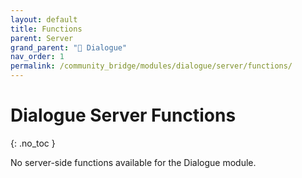 ```yaml
---
layout: default
title: Functions
parent: Server
grand_parent: "💬 Dialogue"
nav_order: 1
permalink: /community_bridge/modules/dialogue/server/functions/
---
```


# Dialogue Server Functions
{: .no_toc }

No server-side functions available for the Dialogue module.